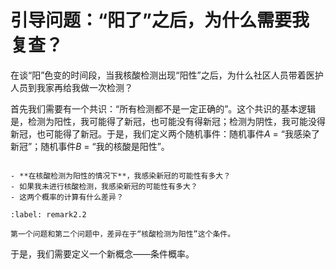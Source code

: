 # 引导问题：“阳了”之后，为什么需要我复查？

在谈“阳”色变的时间段，当我核酸检测出现“阳性”之后，为什么社区人员带着医护人员到我家再给我做一次检测？

首先我们需要有一个共识：“所有检测都不是一定正确的”。这个共识的基本逻辑是，检测为阳性，我可能得了新冠，也可能没有得新冠；检测为阴性，我可能没得新冠，也可能得了新冠。于是，我们定义两个随机事件：随机事件$A$ = “我感染了新冠”；随机事件$B$ = “我的核酸是阳性”。


`````{admonition} Question

- **在核酸检测为阳性的情况下**，我感染新冠的可能性有多大？
- 如果我未进行核酸检测，我感染新冠的可能性有多大？
- 这两个概率的计算有什么差异？
`````

```{prf:remark}
:label: remark2.2

第一个问题和第二个问题中，差异在于“核酸检测为阳性”这个条件。
```

于是，我们需要定义一个新概念——条件概率。